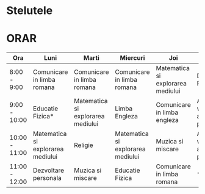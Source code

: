 # Stelutele

# ORAR

| Ora    | Luni   | Marti  | Miercuri | Joi   | Vineri |
| ------ | ------ | -------- | ------| ------ | ------ |
| 8:00 - 9:00 |Comunicare in limba romana | Comunicare in limba romana| Comunicare in limba romana | Matematica si explorarea mediului | Dezvoltare Personala |
| 9:00 - 10:00 | Educatie Fizica* | Matematica si explorarea mediului | Limba Engleza | Comunicare in limba engleza | Arte vizuale si abilitati practice** |
| 10:00 - 11:00 | Matematica si explorarea mediului | Religie | Matematica si explorarea mediului | Muzica si miscare | Arte vizuale si abilitati practice** |
|11:00 - 12:00| Dezvoltare personala | Muzica si miscare | Educatie Fizica | Comunicare in limba romana | * |


